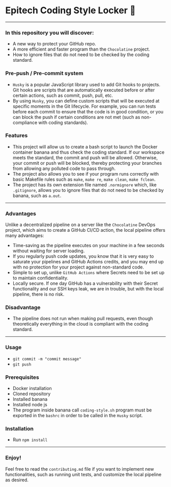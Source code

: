 # Epitech Coding Style Locker 🔐

----

### In this repository you will discover:
- A new way to protect your GitHub repo.
- A more efficient and faster program than the `Chocolatine` project.
- How to ignore files that do not need to be checked by the coding standard.

### Pre-push / Pre-commit system
- `Husky` is a popular JavaScript library used to add Git hooks to projects. Git hooks are scripts that are automatically executed before or after certain actions, such as commit, push, pull, etc.
- By using `Husky`, you can define custom scripts that will be executed at specific moments in the Git lifecycle. For example, you can run tests before each commit to ensure that the code is in good condition, or you can block the push if certain conditions are not met (such as non-compliance with coding standards).

### Features
- This project will allow us to create a bash script to launch the Docker container banana and thus check the coding standard. If our workspace meets the standard, the commit and push will be allowed. Otherwise, your commit or push will be blocked, thereby protecting your branches from allowing any polluted code to pass through.
- The project also allows you to see if your program runs correctly with basic Makefile rules such as `make`, `make re`, `make clean`, `make fclean`.
- The project has its own extension file named `.normignore` which, like `.gitignore`, allows you to ignore files that do not need to be checked by banana, such as `a.out`.

----

### Advantages

Unlike a decentralized pipeline on a server like the `Chocolatine` DevOps project, which aims to create a GitHub CI/CD action, the local pipeline offers many advantages:

- Time-saving as the pipeline executes on your machine in a few seconds without waiting for server loading.
- If you regularly push code updates, you know that it is very easy to saturate your pipelines and GitHub Actions credits, and you may end up with no protection for your project against non-standard code.
- Simple to set up, unlike `GitHub Actions` where Secrets need to be set up to maintain confidentiality.
- Locally secure. If one day GitHub has a vulnerability with their Secret functionality and our SSH keys leak, we are in trouble, but with the local pipeline, there is no risk.

### Disadvantage

- The pipeline does not run when making pull requests, even though theoretically everything in the cloud is compliant with the coding standard.
----
### Usage

- `git commit -m "commit message"`
- `git push`

### Prerequisites

- Docker installation
- Cloned repository
- Installed banana
- Installed node js
- The program inside banana call `coding-style.sh` program must be exported in the `bashrc` in order to be called in the `Husky` script.

### Installation
- Run `npm install`
----
### Enjoy!

Feel free to read the `contributing.md` file if you want to implement new functionalities, such as running unit tests, and customize the local pipeline as desired.
